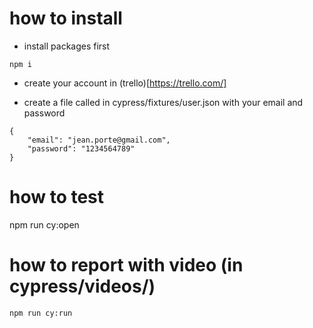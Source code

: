 # how to install 

- install packages first
```
npm i
```

- create your account in (trello)[https://trello.com/]

- create a file called in cypress/fixtures/user.json with your email and password
```
{
    "email": "jean.porte@gmail.com",
    "password": "1234564789"
}
```

# how to test
npm run cy:open

# how to report with video (in cypress/videos/)
```
npm run cy:run
```


